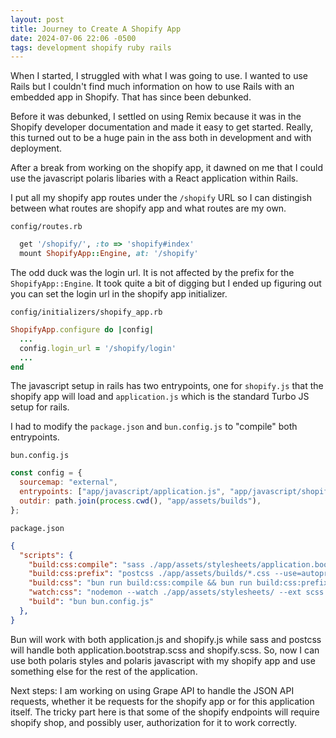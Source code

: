 ```yaml
---
layout: post
title: Journey to Create A Shopify App
date: 2024-07-06 22:06 -0500
tags: development shopify ruby rails
---
```


When I started, I struggled with what I was going to use. I wanted to use Rails but I couldn't find much
information on how to use Rails with an embedded app in Shopify. That has since been debunked.

Before it was debunked, I settled on using Remix because it was in the Shopify developer documentation and made it easy 
to get started. Really, this turned out to be a huge pain in the ass both in development and with deployment.
<!--more-->
After a break from working on the shopify app, it dawned on me that I could use the javascript polaris libaries with a React
application within Rails.

I put all my shopify app routes under the `/shopify` URL so I can distingish between what routes are shopify app and what routes
are my own.

`config/routes.rb`
```ruby 
  get '/shopify/', :to => 'shopify#index'
  mount ShopifyApp::Engine, at: '/shopify'
```

The odd duck was the login url. It is not affected by the prefix for the `ShopifyApp::Engine`. It took quite a bit of digging but
I ended up figuring out you can set the login url in the shopify app initializer.

`config/initializers/shopify_app.rb`
```ruby
ShopifyApp.configure do |config|
  ...
  config.login_url = '/shopify/login'
  ...
end
```

The javascript setup in rails has two entrypoints, one for `shopify.js` that the shopify app will load and `application.js` which is the 
standard Turbo JS setup for rails.

I had to modify the `package.json` and `bun.config.js` to "compile" both entrypoints.

`bun.config.js`
```js
const config = {
  sourcemap: "external",
  entrypoints: ["app/javascript/application.js", "app/javascript/shopify.js"],
  outdir: path.join(process.cwd(), "app/assets/builds"),
};
```

`package.json`
```json
{
  "scripts": {
    "build:css:compile": "sass ./app/assets/stylesheets/application.bootstrap.scss:./app/assets/builds/application.css ./app/assets/stylesheets/shopify.scss:./app/assets/builds/shopify.css --no-source-map --load-path=node_modules",
    "build:css:prefix": "postcss ./app/assets/builds/*.css --use=autoprefixer --dir=./app/assets/builds",
    "build:css": "bun run build:css:compile && bun run build:css:prefix",
    "watch:css": "nodemon --watch ./app/assets/stylesheets/ --ext scss --exec \"bun run build:css\"",
    "build": "bun bun.config.js"
  },
}
```

Bun will work with both application.js and shopify.js while sass and postcss will handle both application.bootstrap.scss and shopify.scss. So, now I can use both polaris styles and polaris javascript with my shopify app and use something else for the rest of the application.

Next steps: I am working on using Grape API to handle the JSON API requests, whether it be requests for the shopify app or for this application itself. The tricky part here is that some of the shopify endpoints will require shopify shop, and possibly user, authorization for it to work correctly.
